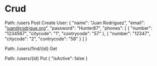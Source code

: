 # Crud

Path: /users
Post
Create User:
{
    "name": "Juan Rodriguez",
    "email": "juan@rodrigue.org",
    "password": "Hunter87",
    "phones": [
        {
            "number": "1234567",
            "citycode": "1",
            "contrycode": "57"
        },
        {
            "number": "12347",
            "citycode": "2",
            "contrycode": "58"
        }
    ]
}

Path: /users/find/{id}
Get

Path: /users/{id}
Put
{
    "isActive": false
}
